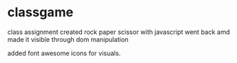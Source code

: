 # classgame
class assignment
created rock paper scissor with javascript went back amd made it visible through dom manipulation

added font awesome icons for visuals.

